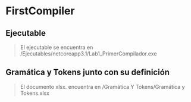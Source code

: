 # FirstCompiler

## Ejecutable
>El ejecutable se encuentra en /Ejecutables/netcoreapp3.1/Lab1_PrimerCompilador.exe

## Gramática y Tokens junto con su definición
>El documento xlsx. encuentra en /Gramática Y Tokens/Gramática y Tokens.xlsx